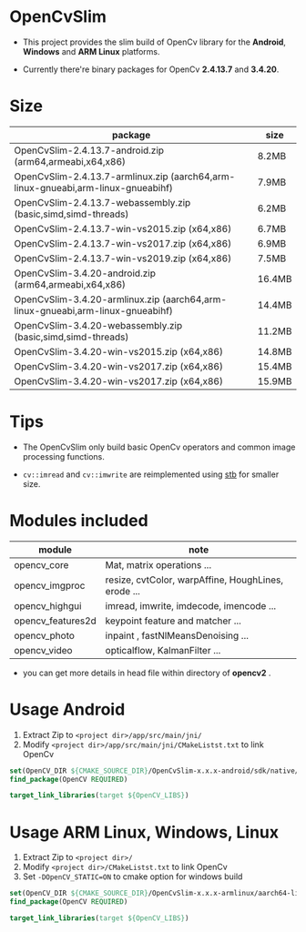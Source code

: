 # OpenCvSlim

- This project provides the slim build of OpenCv library for the **Android**, **Windows** and **ARM Linux** platforms.

- Currently there're binary packages for OpenCv **2.4.13.7** and **3.4.20**.

# Size
|package|size|
|---|---|
|OpenCvSlim-2.4.13.7-android.zip (arm64,armeabi,x64,x86)| 8.2MB |
|OpenCvSlim-2.4.13.7-armlinux.zip (aarch64,arm-linux-gnueabi,arm-linux-gnueabihf)| 7.9MB |
|OpenCvSlim-2.4.13.7-webassembly.zip (basic,simd,simd-threads)| 6.2MB |
|OpenCvSlim-2.4.13.7-win-vs2015.zip (x64,x86)| 6.7MB |
|OpenCvSlim-2.4.13.7-win-vs2017.zip (x64,x86)| 6.9MB |
|OpenCvSlim-2.4.13.7-win-vs2019.zip (x64,x86)| 7.5MB |
|OpenCvSlim-3.4.20-android.zip (arm64,armeabi,x64,x86)| 16.4MB |
|OpenCvSlim-3.4.20-armlinux.zip (aarch64,arm-linux-gnueabi,arm-linux-gnueabihf)| 14.4MB |
|OpenCvSlim-3.4.20-webassembly.zip (basic,simd,simd-threads)| 11.2MB |
|OpenCvSlim-3.4.20-win-vs2015.zip (x64,x86)| 14.8MB |
|OpenCvSlim-3.4.20-win-vs2017.zip (x64,x86)| 15.4MB |
|OpenCvSlim-3.4.20-win-vs2017.zip (x64,x86)| 15.9MB |


# Tips

* The OpenCvSlim  only build basic OpenCv operators and  common image processing functions.

* ```cv::imread``` and ```cv::imwrite``` are reimplemented using [stb](https://github.com/nothings/stb) for smaller size. 

# Modules included

|module|note|
|---|---|
|opencv_core|Mat, matrix operations ...|
|opencv_imgproc|resize, cvtColor, warpAffine, HoughLines, erode ...|
|opencv_highgui|imread, imwrite, imdecode, imencode ...|
|opencv_features2d|keypoint feature and matcher ...|
|opencv_photo|inpaint , fastNlMeansDenoising ...|
|opencv_video|opticalflow, KalmanFilter  ...|

- you can get more details in head file within directory of **opencv2** .


# Usage Android

1. Extract Zip  to ```<project dir>/app/src/main/jni/```
2. Modify ```<project dir>/app/src/main/jni/CMakeListst.txt``` to  link OpenCv

```cmake
set(OpenCV_DIR ${CMAKE_SOURCE_DIR}/OpenCvSlim-x.x.x-android/sdk/native/jni)
find_package(OpenCV REQUIRED)

target_link_libraries(target ${OpenCV_LIBS})
```


# Usage ARM Linux, Windows, Linux

1. Extract Zip to ```<project dir>/```
2. Modify ```<project dir>/CMakeListst.txt``` to link OpenCv
3. Set ```-DOpenCV_STATIC=ON``` to cmake option for windows build

```cmake
set(OpenCV_DIR ${CMAKE_SOURCE_DIR}/OpenCvSlim-x.x.x-armlinux/aarch64-linux-gnu/lib/cmake/opencv2)
find_package(OpenCV REQUIRED)

target_link_libraries(target ${OpenCV_LIBS})
```





